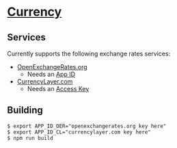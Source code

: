 [Currency][site]
================

## Services

Currently supports the following exchange rates services:

* [OpenExchangeRates.org](https://openexchangerates.org/)
    - Needs an [App ID](https://openexchangerates.org/signup)
* [CurrencyLayer.com](https://currencylayer.com/)
    - Needs an [Access Key](https://currencylayer.com/product)

## Building

```
$ export APP_ID_OER="openexchangerates.org key here"
$ export APP_ID_CL="currencylayer.com key here"
$ npm run build
```

[site]: https://skeoh.com/currency/
